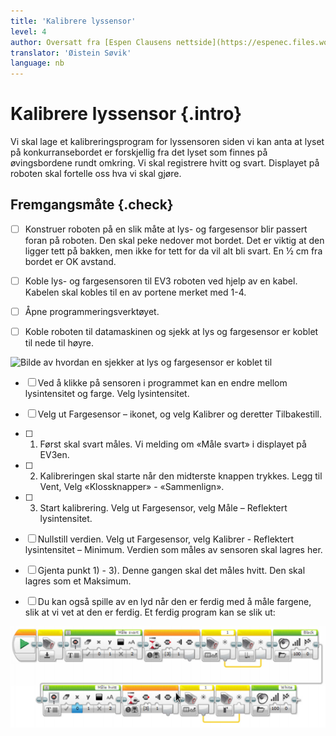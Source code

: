 ```yaml
---
title: 'Kalibrere lyssensor'
level: 4
author: Oversatt fra [Espen Clausens nettside](https://espenec.files.wordpress.com/2015/09/lego-mindstorms-del-4-6.pdf)
translator: 'Øistein Søvik'
language: nb
---
```



#  Kalibrere lyssensor {.intro}

Vi skal lage et kalibreringsprogram for lyssensoren siden vi kan anta at lyset
på konkurransebordet er forskjellig fra det lyset som finnes på øvingsbordene
rundt omkring. Vi skal registrere hvitt og svart. Displayet på roboten skal
fortelle oss hva vi skal gjøre.

## Fremgangsmåte {.check}

- [ ] Konstruer roboten på en slik måte at lys- og fargesensor blir passert
      foran på roboten. Den skal peke nedover mot bordet. Det er viktig at den
      ligger tett på bakken, men ikke for tett for da vil alt bli svart. En ½ cm
      fra bordet er OK avstand.

- [ ] Koble lys- og fargesensoren til EV3 roboten ved hjelp av en kabel. Kabelen
      skal kobles til en av portene merket med 1-4.

- [ ] Åpne programmeringsverktøyet.
      
- [ ] Koble roboten til datamaskinen og sjekk at lys og fargesensor er koblet
      til nede til høyre.
      
![Bilde av hvordan en sjekker at lys og fargesensor er koblet
til](../lys_1lysintensitet/lego_mindstorms_lysintensitet_2.png)

- [ ] Ved å klikke på sensoren i programmet kan en endre mellom lysintensitet og
      farge. Velg lysintensitet.

- [ ] Velg ut Fargesensor – ikonet, og velg Kalibrer og deretter Tilbakestill.
      
- [ ] 1) Først skal svart måles. Vi melding om «Måle svart» i displayet på
      EV3en.
      
- [ ] 2) Kalibreringen skal starte når den midterste knappen trykkes. Legg til
      Vent, Velg «Klossknapper» - «Sammenlign».

- [ ] 3) Start kalibrering. Velg ut Fargesensor, velg Måle – Reflektert
      lysintensitet.
      
- [ ] Nullstill verdien. Velg ut Fargesensor, velg Kalibrer - Reflektert
      lysintensitet – Minimum. Verdien som måles av sensoren skal lagres her.

- [ ] Gjenta punkt 1) - 3). Denne gangen skal det måles hvitt. Den skal lagres
     som et Maksimum.
      
- [ ] Du kan også spille av en lyd når den er ferdig med å måle fargene, slik
      at vi vet at den er ferdig. Et ferdig program kan se slik ut:
 
![Bilde av et ferdig program](lego_mindstorms_kalibrerelyssensor_2.png)
